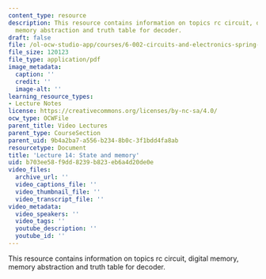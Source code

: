 ```yaml
---
content_type: resource
description: This resource contains information on topics rc circuit, digital memory,
  memory abstraction and truth table for decoder.
draft: false
file: /ol-ocw-studio-app/courses/6-002-circuits-and-electronics-spring-2007/b703ee58f9dd8239b823eb6a4d20de0e_6002_l14.pdf
file_size: 120123
file_type: application/pdf
image_metadata:
  caption: ''
  credit: ''
  image-alt: ''
learning_resource_types:
- Lecture Notes
license: https://creativecommons.org/licenses/by-nc-sa/4.0/
ocw_type: OCWFile
parent_title: Video Lectures
parent_type: CourseSection
parent_uid: 9b4a2ba7-a556-b234-8b0c-3f1bdd4fa8ab
resourcetype: Document
title: 'Lecture 14: State and memory'
uid: b703ee58-f9dd-8239-b823-eb6a4d20de0e
video_files:
  archive_url: ''
  video_captions_file: ''
  video_thumbnail_file: ''
  video_transcript_file: ''
video_metadata:
  video_speakers: ''
  video_tags: ''
  youtube_description: ''
  youtube_id: ''
---
```

This resource contains information on topics rc circuit, digital memory, memory abstraction and truth table for decoder.